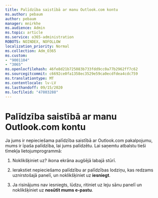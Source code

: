 ```yaml
---
title: Palīdzība saistībā ar manu Outlook.com kontu
ms.author: pebaum
author: pebaum
manager: mnirkhe
ms.audience: Admin
ms.topic: article
ms.service: o365-administration
ROBOTS: NOINDEX, NOFOLLOW
localization_priority: Normal
ms.collection: Adm_O365
ms.custom:
- "9001104"
- "3065"
ms.openlocfilehash: 46fe8d21b725083b733fdd9cc0a77b2962ff7c62
ms.sourcegitcommit: c6692ce0fa1358ec3529e59ca0ecdfdea4cdc759
ms.translationtype: MT
ms.contentlocale: lv-LV
ms.lasthandoff: 09/15/2020
ms.locfileid: "47803288"
---
```

# <a name="need-help-with-my-outlookcom-account"></a>Palīdzība saistībā ar manu Outlook.com kontu

Ja jums ir nepieciešama palīdzība saistībā ar Outlook.com pakalpojumu, mums ir īpaša palīdzība, lai jums palīdzētu. Lai saņemtu atbalstu tieši tīmekļa lietojumprogrammā: 

1. Noklikšķiniet uz? ikona ekrāna augšējā labajā stūrī. 

2. Ierakstiet nepieciešamo palīdzību ar palīdzības lodziņu, kas redzams uznirstošajā panelī, un noklikšķiniet uz **iesniegt**. 

3. Ja risinājums nav iesniegts, lūdzu, ritiniet uz leju sānu panelī un noklikšķiniet uz **nosūtīt mums e-pastu**.
